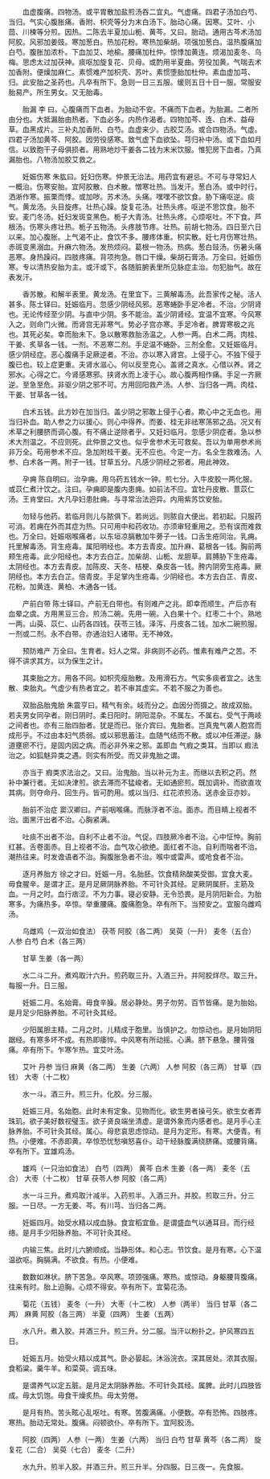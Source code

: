 <!-- { "loadSidebar": true } -->
　　血虚腹痛。四物汤。或平胃散加盐煎汤吞二宜丸。气虚痛。四君子汤加白芍、当归。气实心腹胀痛。香附、枳壳等分为末白汤下。胎动心痛。因寒。艾叶、小茴、川楝等分煎。因热。二陈去半夏加山栀、黄芩。又曰。胎动。通用古芩术汤加阿胶。风邪加姜豉。寒加葱白。热加花粉。寒热加柴胡。项强加葱白。温热腹痛加白芍。腹胀加浓朴。下血加艾、地榆。腰痛加杜仲。惊悸加黄连。烦渴加麦冬、乌梅。思虑太过加茯神。痰呕加旋复花、贝母。或酌用半夏曲。劳役加黄。气喘去术加香附。便燥加麻仁。素惯难产加枳壳、苏叶。素惯堕胎加杜仲。素血虚加芎、归。此安胎之圣药也。凡卒有所下。急则一日三五服。缓则五日十日一服。常服安胎易产。所生男女。又无胎毒。

　　胎漏 李 曰。心腹痛而下血者。为胎动不安。不痛而下血者。为胎漏。二者所由分也。大抵漏胎由热者。下血必多。内热作渴者。四物加芩、连、白术、益母草。血黑成片。三补丸加香附、白芍。血虚来少。古胶艾汤。或合四物汤。气虚。四君子汤加黄芩、阿胶。因劳役感寒。致气虚下血欲坠。芎归补中汤。或下血如月信。以致胞干子母俱损者。用熟地炒干姜各二钱为末米饮服。惟犯房下血者。乃真漏胎也。八物汤加胶艾救之。

　　妊娠伤寒 朱肱曰。妊妇伤寒。仲景无治法。用药宜有避忌。不可与寻常妇人一概治。伤寒安胎。宜阿胶散、白术散。憎寒壮热。当发汗。葱白汤。或中时行。洒淅作寒。振栗而悸。或加哕。苏术汤。头痛。嘿嘿不欲饮食。胁下痛呕逆。痰气。黄龙汤。头目旋疼。壮热心躁。旋复花汤。壮热头疼。呕逆不思饮食。胎不安。麦门冬汤。妊妇发斑变黑色。栀子大青汤。壮热头疼。心烦呕吐。不下食。芦根汤。伤寒头疼壮热。栀子五物汤。头疼肢节疼。壮热。前胡七物汤。四日至六日以来。加心腹胀。上气渴不止。食饮不多。腰疼体重。枳实散。妊七月伤寒壮热。赤斑变黑溺血。升麻六物汤。发热烦闷。葛根一物汤。热病。葱白豉汤。伤暑头痛恶寒。身热躁闷。四肢疼痛。背项拘急。唇口干燥。柴胡石膏汤。万全曰。妊娠伤寒。专以清热安胎为主。或汗或下。各随脏腑表里所见脉症主治。勿犯胎气。故在表发汗。

　　香苏散。和解半表里。黄龙汤。在里宜下。三黄解毒汤。此吾家传之秘。活人甚多。陈士铎曰。妊娠临月。忽感少阴经风邪。恶寒蜷卧手足冷者。不治。少阴肾也。无论传经至少阴。与直中少阴。多不能治。盖少阴肾经。宜温不宜寒。今风寒入之。则命门火微。而肾宫无非寒气。势必子宫亦寒。手足冷者。脾胃寒极之兆也。其死必矣。幸而胎未下。急以散寒救胎汤温之。人参一两。白术二两。肉桂、干姜、炙草各一钱。一剂。不恶寒二剂。手足温不蜷卧。三剂全愈。又妊娠临月。感少阴经症。恶心腹痛手足厥逆者。不治。亦以寒入肾宫。上侵于心。不独下侵于腹已也。较上症更重。夫肾水滋心。何以反至克心。盖肾之真水。心借以养。肾之邪水。心得之亡。今肾感寒邪。挟肾水而上凌于心。故心腹两相作痛。手足一齐厥逆。至急至危。非驱少阴之邪不可。方用回阳救产汤。人参、当归各一两。肉桂、干姜、甘草各一钱。

　　白术五钱。此方妙在加当归。盖少阴之邪敢上侵于心者。欺心中之无血也。用当归补血。助人参之力以援心。则心中得养。而姜、桂无非祛寒荡邪之品。况又有术草之利腰脐而调心腹。有不痛止逆除者乎。又妊妇临月。忽感少阴症者。急以参术大剂温之。不应则死。此仲景之文也。似乎舍参术无可救矣。吾以为单用参术尚非万全。苟用参术不应。急加附桂干姜。无不应也。今定一方。名全生救难汤。人参、白术各一两。附子一钱。甘草五分。凡感少阴经之邪者。用此神效。

　　孕痈 陈自明曰。治孕痈。用乌药五钱水一钟。煎七分。入牛皮胶一两化服。或苡仁煮汁饮之。注曰。孕痈即是腹内患痈。如前法不应。宜牡丹皮散、薏苡仁汤。王肯堂曰。大凡孕妇患肚痈。与寻常治法迥异。内用紫苏饮安胎。

　　勿轻与他药。若临月则儿与脓俱下。若尚远。则脓自大便出。若初起。只服药可消。若痈在外而其症为热。只可用中和药收功。亦须审轻重用之。恐有误而难救也。万全曰。妊娠咽喉痛者。以东垣凉膈散加牛蒡子一钱。口舌生疮同治。乳痈。托里解毒汤。背生疮毒。属阳明经也。本方去青皮。加升麻、葛根各一钱。胸前两颊生疮毒。此少阳经也。本方去白芷。加柴胡、山栀、龙胆草。肩膊胁下生疮毒。太阴经也。本方去青皮。加陈皮、天冬、桔梗、桑皮各一钱。胯内阴旁生疮毒。厥阴经也。本方去白芷。倍青皮。手足掌内生疮毒。少阴经也。本方去白芷、青皮、花粉。加黄连、黄柏、木通各一钱。

　　产前白带 陈士铎曰。产前无白带也。有则难产之兆。即幸而顺生。产后亦有血晕之虞。方用黑豆三合。煎汤二碗。先用一碗。入白果十个。红枣二十个。熟地一两。山萸、苡仁、山药各四钱。茯苓三钱。泽泻、丹皮各二钱。加水二碗煎服。一剂或二剂。永不白带。亦通治妇人诸带。无不神效。

　　预防难产 万全曰。生育者。妇人之常。非病则不必药。惟素有难产之苦。不得不讲求其方。以为保生之计。

　　其束胎之方。用各不同。如枳壳瘦胎散。及用滑石方。气实多痰者宜之。达生散、束胎丸。气虚少有热者宜之。若不审其虚实。不若不服之为善也。

　　双胎品胎鬼胎 朱震亨曰。精气有余。岐而分之。血因分而摄之。故成双胎。若夫男女同孕者。刚日阴时。柔日阳时。阴阳混杂。不属左。不属右。受气于两岐之间者也。亦有三胎四胎者。犹是而已。张介宾曰。鬼胎者。岂真鬼气袭人胞宫而成形乎。不过由本妇气质弱。或以邪思蓄注。血随气结而不散。或以冲任滞逆。脉道壅瘀不行。是固内因之病。而必非外来之邪。盖即血 气瘕之类耳。当即以 瘕法治之。如狐魅异类之遇。则实有所受。而又非鬼胎之谓。

　　亦当于 瘕类求法治之。又曰。治鬼胎。当以补元为主。而继以去积之药。然补中兼行者。无如决津煎。欲去滞而不猛峻者。无如通瘀煎。既加调补。而欲直攻其病。则夺命丹、回生丹。皆可酌用。或以当归、红花浓煎汤。送赤金豆亦妙。

　　胎前不治症 窦汉卿曰。产前咽喉痛。而脉浮者不治。面赤。而目睛上视者不治。面黑汗出者不治。心胸紧满。

　　吐痰不出者不治。自利不止者不治。气促。四肢厥冷者不治。心中怔忡。胸前红甚。舌卷面赤。目上视者不治。血气攻心欲绝。面红者不治。自利而喘者不治。潮热往来。时发谵语者不治。胸腹胀急者不治。喉中或雷声。或呛食者不治。

　　逐月养胎方 徐之才曰。妊娠一月。名胎胚。饮食精熟酸美受御。宜食大麦。毋食腥辛。是谓才正。是月足厥阴脉养胎。不可针灸其经。足厥阴属肝。主筋及血。一月之时。血行痞涩。不为力事。寝必安静。无令恐畏。是月阴阳新合。为胎寒多。为痛热多。卒惊。举重腰痛。腹痛胞急。卒有所下。当预安之。宜服乌雌鸡汤。

　　乌雌鸡（一双治如食法） 茯苓 阿胶（各二两） 吴萸（一升） 麦冬（五合） 人参 白芍 白术（各三两）

　　甘草 生姜（各一两）

　　水二斗二升。煮鸡取汁六升。煎药取三升。入酒三升。并阿胶烊尽。取三升。每服一升。日三服。

　　妊娠二月。名始膏。毋食辛臊。居必静处。男子勿劳。百节皆痛。是为胎始。是月足少阳脉养胎。不可针灸其经。

　　少阳属胆主精。二月之时。儿精成于胞里。当慎护之。勿惊动也。是月始阴阳踞经。有寒多坏不成。有热即痿悴。中风寒有所动摇。心满。脐下悬急。腰背强痛。卒有所下。乍寒乍热。宜艾叶汤。

　　艾叶 丹参 当归 麻黄（各二两） 生姜（六两） 人参 阿胶（各三两） 甘草（四钱） 大枣（十二枚）

　　水一斗。酒三升。煎三升。化胶。分三服。

　　妊娠三月。名始胞。此时未有定象。见物而化。欲生男者操弓矢。欲生女者弄珠玑。欲子美好数视璧玉。欲子贤良端坐清虚。是谓外象而内感者也。是月手心主脉养胎。不可针灸其经。属心。母悲哀思虑惊动。是月为定形。有寒。大便青。有热。小便难。不赤即黄。卒惊恐忧愁嗔怒喜仆。动干经脉腹满绕脐痛。或腰背痛。卒有所下。宜雄鸡汤。

　　雄鸡（一只治如食法） 白芍（四两） 黄芩 白术 生姜（各一两） 麦冬（五合） 大枣（十二枚） 甘草 茯苓人参 阿胶（各二两）

　　水一斗三升。煮鸡取汁减半。入药煎半。入酒三升。并胶。煎取三升。分三服。一日尽。一方无姜、芩。有川芎、当归各二两。

　　妊娠四月。始受水精以成血脉。食宜稻宜鱼。是谓盛血气以通耳目。而行经络。是月手少阳脉养胎。不可针灸其经。

　　内输三焦。此时儿六腑顺成。当静形体。和心志。节饮食。是月有寒。心下温温欲呕。胸膈满。不欲食。有热。小便难。

　　数数如淋状。脐下苦急。卒风寒。项颈强痛。寒热。或惊动。身躯腰背腹痛。往来有时。胎上迫胸。心烦不得安。卒有所下。宜菊花汤。

　　菊花（五钱） 麦冬（一升） 大枣（十二枚） 人参（两半） 当归 甘草（各二两） 麻黄 阿胶（各三两） 半夏（四两） 生姜（五两）

　　水八升。煮入胶。并酒三升。煎三升。分二服。当汗以粉扑之。护风寒四五日。

　　妊娠五月。始受火精以成其气。卧必晏起。沐浴浣衣。深其居处。浓其衣服。食稻粱。羹牛羊。和菜萸。调五味。

　　是谓养气以定五脏。是月足太阴脉养胎。不可针灸其经。属脾。此时儿四肢皆成。毋太饥饱。毋食干燥炙热。毋太劳倦。

　　是月有热。苦头眩心乱呕吐。有寒。苦腹满痛。小便数。卒有恐怖。四肢疼。寒热。胎动无常处。腹痛。闷顿欲仆。卒有所下。宜阿胶汤。

　　阿胶（四两） 人参（一两） 生姜（六两） 当归 白芍 甘草 黄芩（各二两） 旋复花（二合） 吴萸（七合） 麦冬（二升）

　　水九升。煎半入胶。并酒三升。煎三升半。分四服。日三夜一。先食服。

